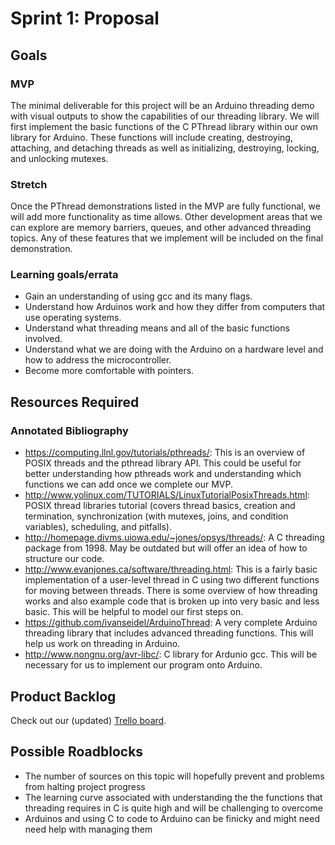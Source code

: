 # Sprint 1: Proposal

## Goals

### MVP
The minimal deliverable for this project will be an Arduino threading demo with visual outputs to show the capabilities of our threading library. We will first implement the basic functions of the C PThread library within our own library for Arduino. These functions will include creating, destroying, attaching, and detaching threads as well as initializing, destroying, locking, and unlocking mutexes.

### Stretch
Once the PThread demonstrations listed in the MVP are fully functional, we will add more functionality as time allows. Other development areas that we can explore are memory barriers, queues, and other advanced threading topics. Any of these features that we implement will be included on the final demonstration.

### Learning goals/errata
- Gain an understanding of using gcc and its many flags.
- Understand how Arduinos work and how they differ from computers that use operating systems.
- Understand what threading means and all of the basic functions involved.
- Understand what we are doing with the Arduino on a hardware level and how to address the microcontroller.
- Become more comfortable with pointers.

## Resources Required

### Annotated Bibliography
- <https://computing.llnl.gov/tutorials/pthreads/>: This is an overview of POSIX threads and the pthread library API. This could be useful for better understanding how pthreads work and understanding which functions we can add once we complete our MVP.
- <http://www.yolinux.com/TUTORIALS/LinuxTutorialPosixThreads.html>: POSIX thread libraries tutorial (covers thread basics, creation and termination, synchronization (with mutexes, joins, and condition variables), scheduling, and pitfalls).
- <http://homepage.divms.uiowa.edu/~jones/opsys/threads/>: A C threading package from 1998. May be outdated but will offer an idea of how to structure our code.
- <http://www.evanjones.ca/software/threading.html>: This is a fairly basic implementation of a user-level thread in C using two different functions for moving between threads. There is some overview of how threading works and also example code that is broken up into very basic and less basic. This will be helpful to model our first steps on.
- <https://github.com/ivanseidel/ArduinoThread>: A very complete Arduino threading library that includes advanced threading functions. This will help us work on threading in Arduino.
- <http://www.nongnu.org/avr-libc/>: C library for Ardunio gcc. This will be necessary for us to implement our program onto Arduino.

## Product Backlog
Check out our (updated) [Trello board](https://trello.com/b/3wvm9Qzs/softsysesotericemus "Esoteric Emus").

## Possible Roadblocks
- The number of sources on this topic will hopefully prevent and problems from halting project progress
- The learning curve associated with understanding the the functions that threading requires in C is quite high and will be challenging to overcome
- Arduinos and using C to code to Arduino can be finicky and might need need help with managing them
